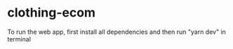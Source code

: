# clothing-ecom
To run the web app, first install all dependencies and then run "yarn dev" in terminal
